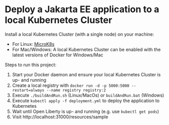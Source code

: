 # Deploy a Jakarta EE application to a local Kubernetes Cluster

Install a local Kubernetes Cluster (with a single node) on your machine:

* For Linux: [MicroK8s](https://microk8s.io/docs/)
* For Mac/Windows: A local Kubernetes Cluster can be enabled with the latest versions of Docker for Windows/Mac

Steps to run this project:

1. Start your Docker daemon and ensure your local Kubernetes Cluster is up- and running
2. Create a local registry with `docker run -d -p 5000:5000 --restart=always --name registry registry:2`
3. Execute `./buildAndRun.sh` (Linux/MacOs) or `buildAndRun.bat` (Windows)
4. Execute `kubectl apply -f deployment.yml` to deploy the application to Kubernetes
5. Wait until Open Liberty is up- and running (e.g. use `kubectl get pods`)
6. Visit http://localhost:31000/resources/sample

